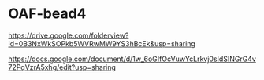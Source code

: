 # OAF-bead4

https://drive.google.com/folderview?id=0B3NxWkSOPkb5WVRwMW9YS3hBcEk&usp=sharing

https://docs.google.com/document/d/1w_6oGIfOcVuwYcLrkvj0sIdSINGrG4v72PqVzrA5xhg/edit?usp=sharing
